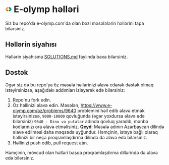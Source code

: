 # <img width="20" src="eolymp.png"> E-olymp həlləri
Siz bu repo'da e-olymp.com'da olan bəzi məsələlərin həllərini tapa bilərsiniz.

## Həllərin siyahısı
Həllərin siyahısına [SOLUTIONS.md](https://github.com/YunisDEV/e-olymp/blob/master/SOLUTIONS.md) faylında baxa bilərsiniz.

## Dəstək

Əgər siz də bu repo'ya öz məsələ həllərinizi əlavə edərək dəstək olmaq istəyirsinizsə, aşağıdakı addımları izləyərək edə bilərsiniz:

1. Repo'nu fork edin.
2. Öz həllinizi əlavə edin.
   Məsələn, https://www.e-olymp.com/az/problems/9640 problemini həll edib əlavə etmək istəyirsinizsə, `9000-10000` qovluğunda (əgər yoxdursa əlavə edə bilərsiniz) `9640 - Dino və putalar` adında qovluq yaradıb, mənbə kodlarınızı ora əlavə etməlisiniz.
   **Qeyd**: Məsələ adının Azərbaycan dilində əlavə edilməsi daha məqsədə uyğundur. Həmçinin, istəyə bağlı olaraq həllinizi bir neçə proqramlaşdırma dilində də əlavə edə bilərsiniz.
3. Həllinizi push edib, pull request atın.

Həmçinin, mövcud olan həlləri başqa proqramlaşdırma dillərində də əlavə edə bilərsiniz.